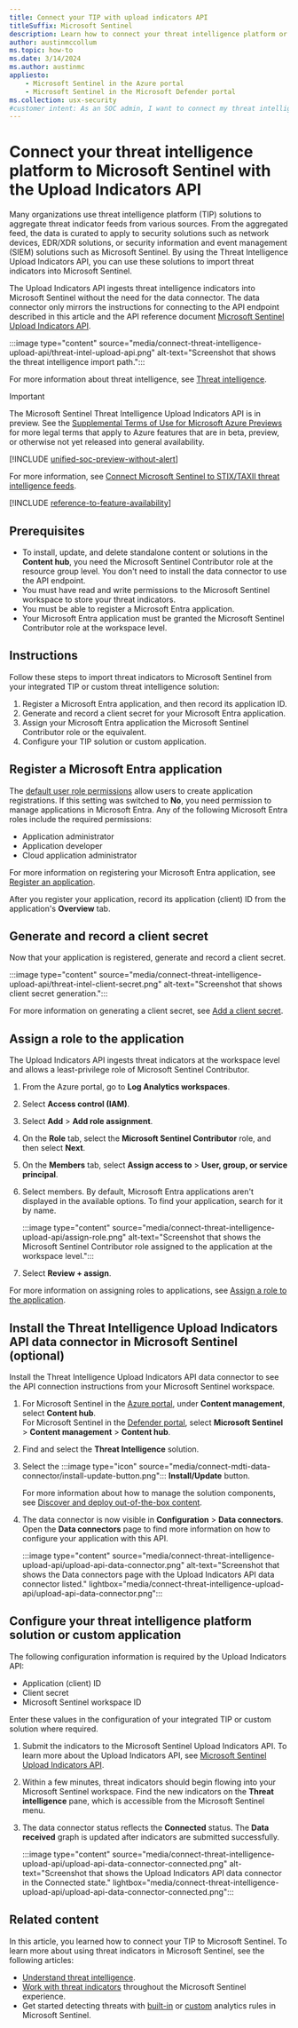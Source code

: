 ```yaml
---
title: Connect your TIP with upload indicators API
titleSuffix: Microsoft Sentinel
description: Learn how to connect your threat intelligence platform or custom feed by using the Upload Indicators API to Microsoft Sentinel.
author: austinmccollum
ms.topic: how-to
ms.date: 3/14/2024
ms.author: austinmc
appliesto:
    - Microsoft Sentinel in the Azure portal
    - Microsoft Sentinel in the Microsoft Defender portal
ms.collection: usx-security
#customer intent: As an SOC admin, I want to connect my threat intelligence platform with the Upload Indicators API to ingest threat intelligence that so I can use the benefits of this updated API.
---
```


# Connect your threat intelligence platform to Microsoft Sentinel with the Upload Indicators API

Many organizations use threat intelligence platform (TIP) solutions to aggregate threat indicator feeds from various sources. From the aggregated feed, the data is curated to apply to security solutions such as network devices, EDR/XDR solutions, or security information and event management (SIEM) solutions such as Microsoft Sentinel. By using the Threat Intelligence Upload Indicators API, you can use these solutions to import threat indicators into Microsoft Sentinel. 

The Upload Indicators API ingests threat intelligence indicators into Microsoft Sentinel without the need for the data connector. The data connector only mirrors the instructions for connecting to the API endpoint described in this article and the API reference document [Microsoft Sentinel Upload Indicators API](upload-indicators-api.md).

:::image type="content" source="media/connect-threat-intelligence-upload-api/threat-intel-upload-api.png" alt-text="Screenshot that shows the threat intelligence import path.":::

For more information about threat intelligence, see [Threat intelligence](understand-threat-intelligence.md).

> [!IMPORTANT]
> The Microsoft Sentinel Threat Intelligence Upload Indicators API is in preview. See the [Supplemental Terms of Use for Microsoft Azure Previews](https://azure.microsoft.com/support/legal/preview-supplemental-terms/) for more legal terms that apply to Azure features that are in beta, preview, or otherwise not yet released into general availability.
>
> [!INCLUDE [unified-soc-preview-without-alert](includes/unified-soc-preview-without-alert.md)]

For more information, see [Connect Microsoft Sentinel to STIX/TAXII threat intelligence feeds](connect-threat-intelligence-taxii.md).

[!INCLUDE [reference-to-feature-availability](includes/reference-to-feature-availability.md)]

## Prerequisites

- To install, update, and delete standalone content or solutions in the **Content hub**, you need the Microsoft Sentinel Contributor role at the resource group level. You don't need to install the data connector to use the API endpoint.
- You must have read and write permissions to the Microsoft Sentinel workspace to store your threat indicators.
- You must be able to register a Microsoft Entra application.
- Your Microsoft Entra application must be granted the Microsoft Sentinel Contributor role at the workspace level.

## Instructions

Follow these steps to import threat indicators to Microsoft Sentinel from your integrated TIP or custom threat intelligence solution:

1. Register a Microsoft Entra application, and then record its application ID.
1. Generate and record a client secret for your Microsoft Entra application.
1. Assign your Microsoft Entra application the Microsoft Sentinel Contributor role or the equivalent.
1. Configure your TIP solution or custom application.

<a name='register-an-azure-ad-application'></a>

## Register a Microsoft Entra application

The [default user role permissions](../active-directory/fundamentals/users-default-permissions.md#restrict-member-users-default-permissions) allow users to create application registrations. If this setting was switched to **No**, you need permission to manage applications in Microsoft Entra. Any of the following Microsoft Entra roles include the required permissions:

- Application administrator
- Application developer
- Cloud application administrator

For more information on registering your Microsoft Entra application, see [Register an application](../active-directory/develop/quickstart-register-app.md#register-an-application).

After you register your application, record its application (client) ID from the application's **Overview** tab.

## Generate and record a client secret

Now that your application is registered, generate and record a client secret.

:::image type="content" source="media/connect-threat-intelligence-upload-api/threat-intel-client-secret.png" alt-text="Screenshot that shows client secret generation.":::

For more information on generating a client secret, see [Add a client secret](../active-directory/develop/quickstart-register-app.md#add-a-client-secret).

## Assign a role to the application

The Upload Indicators API ingests threat indicators at the workspace level and allows a least-privilege role of Microsoft Sentinel Contributor.

1. From the Azure portal, go to **Log Analytics workspaces**.
1. Select **Access control (IAM)**.
1. Select **Add** > **Add role assignment**.
1. On the **Role** tab, select the **Microsoft Sentinel Contributor** role, and then select **Next**.
1. On the **Members** tab, select **Assign access to** > **User, group, or service principal**.
1. Select members. By default, Microsoft Entra applications aren't displayed in the available options. To find your application, search for it by name.

    :::image type="content" source="media/connect-threat-intelligence-upload-api/assign-role.png" alt-text="Screenshot that shows the Microsoft Sentinel Contributor role assigned to the application at the workspace level.":::

1. Select **Review + assign**.

For more information on assigning roles to applications, see [Assign a role to the application](../active-directory/develop/howto-create-service-principal-portal.md#assign-a-role-to-the-application).

## Install the Threat Intelligence Upload Indicators API data connector in Microsoft Sentinel (optional)

Install the Threat Intelligence Upload Indicators API data connector to see the API connection instructions from your Microsoft Sentinel workspace.

1. For Microsoft Sentinel in the [Azure portal](https://portal.azure.com), under **Content management**, select **Content hub**. <br>For Microsoft Sentinel in the [Defender portal](https://security.microsoft.com/), select **Microsoft Sentinel** > **Content management** > **Content hub**.

1. Find and select the **Threat Intelligence** solution.

1. Select the :::image type="icon" source="media/connect-mdti-data-connector/install-update-button.png"::: **Install/Update** button.

   For more information about how to manage the solution components, see [Discover and deploy out-of-the-box content](sentinel-solutions-deploy.md).

1. The data connector is now visible in **Configuration** > **Data connectors**. Open the **Data connectors** page to find more information on how to configure your application with this API.

    :::image type="content" source="media/connect-threat-intelligence-upload-api/upload-api-data-connector.png" alt-text="Screenshot that shows the Data connectors page with the Upload Indicators API data connector listed." lightbox="media/connect-threat-intelligence-upload-api/upload-api-data-connector.png":::

## Configure your threat intelligence platform solution or custom application

The following configuration information is required by the Upload Indicators API:

- Application (client) ID
- Client secret
- Microsoft Sentinel workspace ID

Enter these values in the configuration of your integrated TIP or custom solution where required.

1. Submit the indicators to the Microsoft Sentinel Upload Indicators API. To learn more about the Upload Indicators API, see [Microsoft Sentinel Upload Indicators API](upload-indicators-api.md).
1. Within a few minutes, threat indicators should begin flowing into your Microsoft Sentinel workspace. Find the new indicators on the **Threat intelligence** pane, which is accessible from the Microsoft Sentinel menu.
1. The data connector status reflects the **Connected** status. The **Data received** graph is updated after indicators are submitted successfully.

    :::image type="content" source="media/connect-threat-intelligence-upload-api/upload-api-data-connector-connected.png" alt-text="Screenshot that shows the Upload Indicators API data connector in the Connected state." lightbox="media/connect-threat-intelligence-upload-api/upload-api-data-connector-connected.png":::

## Related content

In this article, you learned how to connect your TIP to Microsoft Sentinel. To learn more about using threat indicators in Microsoft Sentinel, see the following articles:

- [Understand threat intelligence](understand-threat-intelligence.md).
- [Work with threat indicators](work-with-threat-indicators.md) throughout the Microsoft Sentinel experience.
- Get started detecting threats with [built-in](detect-threats-built-in.md) or [custom](detect-threats-custom.md) analytics rules in Microsoft Sentinel.

